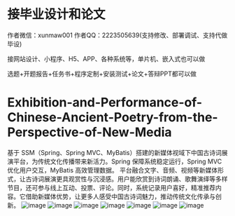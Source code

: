 # 接毕业设计和论文
作者微信：xunmaw001  作者QQ：2223505639(支持修改、部署调试、支持代做毕设)

接网站设计、小程序、H5、APP、各种系统等，单片机、嵌入式也可以做

选题+开题报告+任务书+程序定制+安装测试+论文+答辩PPT都可以做
# Exhibition-and-Performance-of-Chinese-Ancient-Poetry-from-the-Perspective-of-New-Media
基于 SSM（Spring、Spring MVC、MyBatis）搭建的新媒体视域下中国古诗词展演平台，为传统文化传播带来新活力。Spring 保障系统稳定运行，Spring MVC 优化用户交互，MyBatis 高效管理数据。  平台融合文字、音频、视频等新媒体形式，让古诗词展演更具观赏性与沉浸感。用户能欣赏到诗词朗诵、歌舞演绎等多样节目，还可参与线上互动、投票、评论。同时，系统记录用户喜好，精准推荐内容。它借助新媒体优势，让更多人感受中国古诗词魅力，推动传统文化传承与创新。 
![image](https://github.com/user-attachments/assets/bfd47e54-4193-4624-99d7-9fa7c9d1fcab)
![image](https://github.com/user-attachments/assets/fe1be56e-5b1e-4b02-919e-3190653678bc)
![image](https://github.com/user-attachments/assets/68de588d-5bcd-47e4-9da0-21d58bbeefe3)
![image](https://github.com/user-attachments/assets/2c15c750-32ee-4e4b-a3cf-93f2ea61ce5d)
![image](https://github.com/user-attachments/assets/cd1f7c73-2a35-445f-9797-3d072a1d12ce)
![image](https://github.com/user-attachments/assets/e17498aa-9d49-4184-96ab-b55e93628361)
![image](https://github.com/user-attachments/assets/2121ea6b-95b4-4b5b-a22a-e970c7e7783e)
